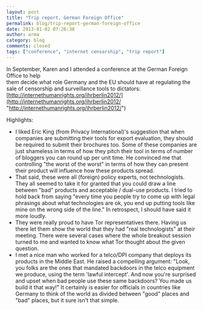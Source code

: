 ```yaml
---
layout: post
title: "Trip report, German Foreign Office"
permalink: blog/trip-report-german-foreign-office
date: 2013-01-02 07:26:38
author: arma
category: blog
comments: closed
tags: ["conference", "internet censorship", "trip report"]
---
```


In September, Karen and I attended a conference at the German Foreign Office to help  
 them decide what role Germany and the EU should have at regulating the sale of censorship and surveillance tools to dictators:  
 [http://internethumanrights.org/ihrberlin2012/](http://internethumanrights.org/ihrberlin2012/ "http://internethumanrights.org/ihrberlin2012/")

Highlights:

-   I liked Eric King (from Privacy International)'s suggestion that when companies are submitting their tools for export evaluation, they should be required to submit their brochures too. Some of these companies are just shameless in terms of how they pitch their tool in terms of number of bloggers you can round up per unit time. He convinced me that controlling "the worst of the worst" in terms of how they can present their product will influence how these products spread.
-   That said, these were all (foreign) policy experts, not technologists. They all seemed to take it for granted that you could draw a line between "bad" products and acceptable / dual-use products. I tried to hold back from saying "every time you people try to come up with legal phrasings about what technologies are ok, you end up putting tools like mine on the wrong side of the line." In retrospect, I should have said it more loudly.
-   They were really proud to have Tor representatives there. Having us there let them show the world that they had "real technologists" at their meeting. There were several cases where the whole breakout session turned to me and wanted to know what Tor thought about the given question.
-   I met a nice man who worked for a telco/DPI company that deploys its products in the Middle East. He raised a compelling argument: "Look, you folks are the ones that mandated backdoors in the telco equipment we produce, using the term 'lawful intercept'. And now you're surprised and upset when bad people use these same backdoors? You made us build it that way!" It certainly is easier for officials in countries like Germany to think of the world as divided between "good" places and "bad" places, but it sure isn't that simple.

